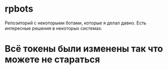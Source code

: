 # rpbots

Репозиторий с некоторыми ботами, которые я делал давно. Есть интересные решения в некоторых системах.
# Всё токены были изменены так что можете не стараться

